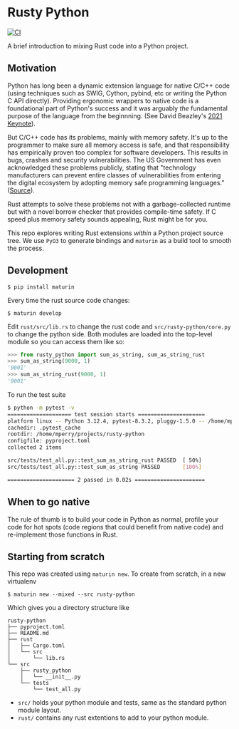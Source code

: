 # Rusty Python

[![CI](https://github.com/perrygeo/rusty-python/actions/workflows/CI.yml/badge.svg)](https://github.com/perrygeo/rusty-python/actions/workflows/CI.yml)

A brief introduction to mixing Rust code into a Python project.

## Motivation

Python has long been a dynamic extension language for native C/C++ code (using techniques such as
SWIG, Cython, pybind, etc or writing the Python C API directly).
Providing ergonomic wrappers to native code is a foundational part of Python's success and 
it was arguably *the* fundamental purpose of the language from the beginnning.
(See David Beazley's [2021 Keynote](https://www.youtube.com/watch?v=riuyDEHxeEo)).

But C/C++ code has its problems, mainly with memory safety. It's up to the programmer to make sure
all memory access is safe, and that responsibility has empirically proven too complex for 
software developers. This results in bugs, crashes and security vulnerabilities.
The US Government has even acknowledged these problems publicly,
stating that "technology manufacturers can prevent entire classes of vulnerabilities from entering the digital 
ecosystem by adopting memory safe programming languages." ([Source](https://www.whitehouse.gov/oncd/briefing-room/2024/02/26/press-release-technical-report/)).

Rust attempts to solve these problems not with a garbage-collected runtime but with a novel
borrow checker that provides compile-time safety. 
If C speed plus memory safety sounds appealing, Rust might be for you.

This repo explores writing Rust extensions *within* a Python project source tree. We use `PyO3` to 
generate bindings and `maturin` as a build tool to smooth the process.


## Development

```
$ pip install maturin
```

Every time the rust source code changes:

```
$ maturin develop
```

Edit `rust/src/lib.rs` to change the rust code 
and `src/rusty-python/core.py` to change the python side. Both modules are
loaded into the top-level module so you can access them like so:

```python
>>> from rusty_python import sum_as_string, sum_as_string_rust
>>> sum_as_string(9000, 1)
'9001'
>>> sum_as_string_rust(9000, 1)
'9001'
```

To run the test suite

```bash
$ python -m pytest -v
==================== test session starts =====================
platform linux -- Python 3.12.4, pytest-8.3.2, pluggy-1.5.0 -- /home/mperry/.virtualenvs/pyo3/bin/python
cachedir: .pytest_cache
rootdir: /home/mperry/projects/rusty-python
configfile: pyproject.toml
collected 2 items

src/tests/test_all.py::test_sum_as_string_rust PASSED  [ 50%]
src/tests/test_all.py::test_sum_as_string PASSED       [100%]

===================== 2 passed in 0.02s ======================
```

## When to go native

The rule of thumb is to build your code in Python as normal, profile
your code for hot spots (code regions that could benefit from native code)
and re-implement those functions in Rust.


## Starting from scratch

This repo was created using `maturin new`. To create from scratch, in a new virtualenv

```
$ maturin new --mixed --src rusty-python
```

Which gives you a directory structure like

```
rusty-python
├── pyproject.toml
├── README.md
├── rust
│   ├── Cargo.toml
│   └── src
│       └── lib.rs
└── src
    ├── rusty_python
    │   └── __init__.py
    └── tests
        └── test_all.py
```

* `src/` holds your python module and tests, same as the standard python module layout.
* `rust/` contains any rust extentions to add to your python module.

